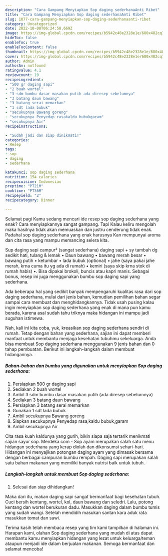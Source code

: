 ```yaml
---
description: "Cara Gampang Menyiapkan Sop daging sederhanaAnti Ribet"
title: "Cara Gampang Menyiapkan Sop daging sederhanaAnti Ribet"
slug: 1077-cara-gampang-menyiapkan-sop-daging-sederhanaanti-ribet
category: Uncategorized
date: 2022-10-08T06:24:58.669Z
image: https://img-global.cpcdn.com/recipes/b5942c48e2328e1e/680x482cq70/sop-daging-sederhana-foto-resep-utama.jpg
hideToc: false
enableToc: true
enableTocContent: false
thumbnail: https://img-global.cpcdn.com/recipes/b5942c48e2328e1e/680x482cq70/sop-daging-sederhana-foto-resep-utama.jpg
cover: https://img-global.cpcdn.com/recipes/b5942c48e2328e1e/680x482cq70/sop-daging-sederhana-foto-resep-utama.jpg
author: Admin
authorAv: notfound
ratingvalue: 4.1
reviewcount: 19
recipeingredient:
- "500 gr daging sapi"
- "2 buah wortel"
- "3 sdm bumbu dasar masakan putih ada diresep sebelumnya"
- "3 batang daun bawang"
- "3 batang serai memarkan"
- "1 sdt lada bubuk"
- "secukupnya Bawang goreng"
- "secukupnya Penyedap rasakaldu bubukgaram"
- "secukupnya Air"
recipeinstructions:

- "Sudah jadi dan siap dinikmati!"
categories:
- Resep
tags:
- sop
- daging
- sederhana

katakunci: sop daging sederhana 
nutrition: 154 calories
recipecuisine: Indonesian
preptime: "PT21M"
cooktime: "PT36M"
recipeyield: "2"
recipecategory: Dinner

---
```



Selamat pagi Kamu sedang mencari ide resep sop daging sederhana yang enak? Cara menyiapkannya sangat gampang. Tapi Kalau keliru mengolah maka hasilnya tidak akan memuaskan dan justru cenderung tidak enak. Padahal sop daging sederhana yang enak harusnya Kan mempunyai aroma dan cita rasa yang mampu memancing selera kita.


Sup daging sapi campur² (sangat sederhana) daging sapi + sy tambah dg sedikit hati, tulang &amp; lemak • Daun bawang • bawang merah besar • bawang putih • ketumbar • lada bubuk (optional) • jahe (saya pakai jahe merah, krna cuma itu yg ada di rumah) • kemiri (saya skip krna stok di rumah habis) •. Bisa dipakai brokoli, buncis atau kapri manis. Sebagai bonus, resep ini juga menggunakan bumbu sop daging sapi yang sederhana.

Ada beberapa hal yang sedikit banyak mempengaruhi kualitas rasa dari sop daging sederhana, mulai dari jenis bahan, kemudian pemilihan bahan segar sampai cara membuat dan menghidangkannya. Tidak usah pusing kalau ingin menyiapkan sop daging sederhana yang enak di mana pun kamu berada, karena asal sudah tahu triknya maka hidangan ini mampu jadi suguhan istimewa.


Nah, kali ini kita coba, yuk, kreasikan sop daging sederhana sendiri di rumah. Tetap dengan bahan yang sederhana, sajian ini dapat memberi manfaat untuk membantu menjaga kesehatan tubuhmu sekeluarga. Anda bisa membuat Sop daging sederhana menggunakan 9 jenis bahan dan 0 tahap pembuatan. Berikut ini langkah-langkah dalam membuat hidangannya.

<!--inarticleads1-->

##### Bahan-bahan dan bumbu yang digunakan untuk menyiapkan Sop daging sederhana:

1. Persiapkan 500 gr daging sapi
1. Sediakan 2 buah wortel
1. Ambil 3 sdm bumbu dasar masakan putih (ada diresep sebelumnya)
1. Sediakan 3 batang daun bawang
1. Persiapkan 3 batang serai memarkan
1. Gunakan 1 sdt lada bubuk
1. Ambil secukupnya Bawang goreng
1. Siapkan secukupnya Penyedap rasa,kaldu bubuk,garam
1. Ambil secukupnya Air


Cita rasa kuah kaldunya yang gurih, bikin siapa saja tertarik menikmati sajian sayur sop. Merdeka.com - Sop ayam merupakan salah satu menu hidangan sederhana yang kerap diolah dan dikonsumsi sehari-hari. Hidangan ini menyajikan potongan daging ayam yang dimasak bersama dengan berbagai campuran bumbu rempah. Daging sapi merupakan salah satu bahan makanan yang memiliki banyak nutrisi baik untuk tubuh. 

<!--inarticleads2-->

##### Langkah-langkah untuk membuat Sop daging sederhana:


1. Selesai dan siap dihidangkan!

Maka dari itu, makan daging sapi sangat bermanfaat bagi kesehatan tubuh. Cuci bersih kentang, wortel, kol, daun bawang dan seledri. Lalu, potong kentang dan wortel berukuran dadu. Masukkan daging dalam bumbu tumis yang sudah wangi. Setelah mendidih masukan santan kara aduk rata masukkan tomat dan sawi. 

Terima kasih telah membaca resep yang tim kami tampilkan di halaman ini. Harapan kami, olahan Sop daging sederhana yang mudah di atas dapat membantu kamu menyiapkan hidangan yang lezat untuk keluarga/teman ataupun menjadi ide dalam berjualan makanan. Semoga bermanfaat dan selamat mencoba!
